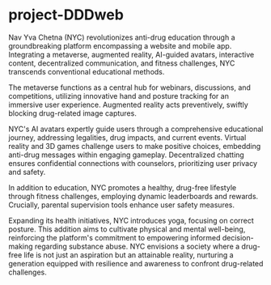 # project-DDDweb
Nav Yva Chetna (NYC) revolutionizes anti-drug education through a groundbreaking platform encompassing a website and mobile app. Integrating a metaverse, augmented reality, AI-guided avatars, interactive content, decentralized communication, and fitness challenges, NYC transcends conventional educational methods.

The metaverse functions as a central hub for webinars, discussions, and competitions, utilizing innovative hand and posture tracking for an immersive user experience. Augmented reality acts preventively, swiftly blocking drug-related image captures.

NYC's AI avatars expertly guide users through a comprehensive educational journey, addressing legalities, drug impacts, and current events. Virtual reality and 3D games challenge users to make positive choices, embedding anti-drug messages within engaging gameplay. Decentralized chatting ensures confidential connections with counselors, prioritizing user privacy and safety.

In addition to education, NYC promotes a healthy, drug-free lifestyle through fitness challenges, employing dynamic leaderboards and rewards. Crucially, parental supervision tools enhance user safety measures.

Expanding its health initiatives, NYC introduces yoga, focusing on correct posture. This addition aims to cultivate physical and mental well-being, reinforcing the platform's commitment to empowering informed decision-making regarding substance abuse. NYC envisions a society where a drug-free life is not just an aspiration but an attainable reality, nurturing a generation equipped with resilience and awareness to confront drug-related challenges.
